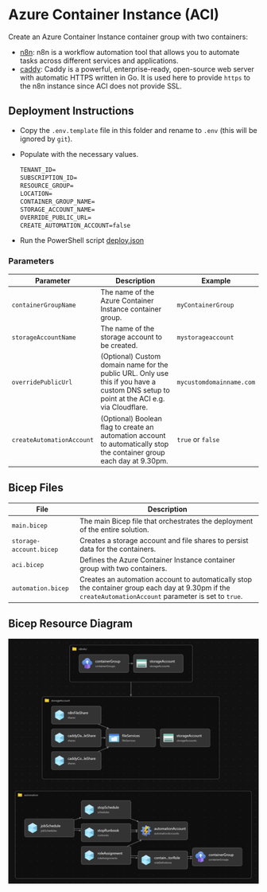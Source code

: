 # Azure Container Instance (ACI)

Create an Azure Container Instance container group with two containers:

- [n8n](https://n8n.io/): n8n is a workflow automation tool that allows you to automate tasks across different services and applications.
- [caddy](https://caddyserver.com/): Caddy is a powerful, enterprise-ready, open-source web server with automatic HTTPS written in Go. It is used here to provide `https` to the n8n instance since ACI does not provide SSL.

## Deployment Instructions

- Copy the `.env.template` file in this folder and rename to `.env` (this will be ignored by `git`).
- Populate with the necessary values.

  ```env
  TENANT_ID=
  SUBSCRIPTION_ID=
  RESOURCE_GROUP=
  LOCATION=
  CONTAINER_GROUP_NAME=
  STORAGE_ACCOUNT_NAME=
  OVERRIDE_PUBLIC_URL=
  CREATE_AUTOMATION_ACCOUNT=false
  ```

- Run the PowerShell script [deploy.json](./deploy.ps1)

### Parameters

| Parameter                 | Description                                                                                                                             | Example                  |
| ------------------------- | --------------------------------------------------------------------------------------------------------------------------------------- | ------------------------ |
| `containerGroupName`      | The name of the Azure Container Instance container group.                                                                               | `myContainerGroup`       |
| `storageAccountName`      | The name of the storage account to be created.                                                                                          | `mystorageaccount`       |
| `overridePublicUrl`       | (Optional) Custom domain name for the public URL. Only use this if you have a custom DNS setup to point at the ACI e.g. via Cloudflare. | `mycustomdomainname.com` |
| `createAutomationAccount` | (Optional) Boolean flag to create an automation account to automatically stop the container group each day at 9.30pm.                   | `true` or `false`        |

## Bicep Files

| File                    | Description                                                                                                                                             |
| ----------------------- | ------------------------------------------------------------------------------------------------------------------------------------------------------- |
| `main.bicep`            | The main Bicep file that orchestrates the deployment of the entire solution.                                                                            |
| `storage-account.bicep` | Creates a storage account and file shares to persist data for the containers.                                                             |
| `aci.bicep`             | Defines the Azure Container Instance container group with two containers.                                                                |
| `automation.bicep`      | Creates an automation account to automatically stop the container group each day at 9.30pm if the `createAutomationAccount` parameter is set to `true`. |

## Bicep Resource Diagram

![Bicep Resource Diagram](/.docs/images/aci.png)
